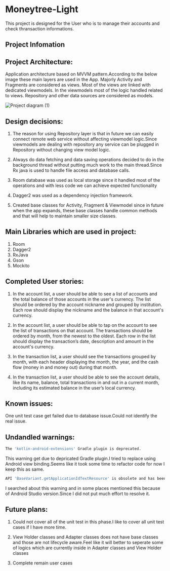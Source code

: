 # Moneytree-Light
This project is designed for the User who is to manage their accounts and check thransaction informations.
## Project Infomation 

## Project Architecture:

 Application architecture based on MVVM pattern.According to the below image these main layers are used in the App. Majorly Activity and Fragments are considered as views. Most of the views are linked with dedicated viewmodels. In the viewmodels most of the logic handled related to views.
Repository and other data sources are considered as models.

![Project diagram (1)](https://user-images.githubusercontent.com/9447556/123100179-d67d6d00-d46d-11eb-90af-61dd9610d047.png)

## Design decisions:

1) The reason for using Repository layer is that in future we can easily connect remote web service without affecting viewmodel logic.Since viewmodels are dealing with repository any service can be plugged in Repository without changing view model logic. 

2) Always do data fetching and data saving operations decided to do in the background thread without putting much work to the main thread.Since Rx java is used to handle file access and database calls. 

3) Room database was used as local storage since it handled most of the operations and with less code we can achieve expected functionality

4) Dagger2 was used as a dependency injection framework.

5) Created base classes for Activity, Fragment & Viewmodel since in future when the app expands, these base classes handle common methods and that will help to maintain smaller size classes.

## Main Libraries which are used in project:

1. Room
2. Dagger2
3. RxJava
4. Gson
5. Mockito

## Completed User stories:
1. In the account list, a user should be able to see a list of accounts and the total balance of those accounts in the user's currency. The list should be ordered by the account nickname and grouped by institution. Each row should display the nickname and the balance in that account's currency.

2. In the account list, a user should be able to tap on the account to see the list of transactions on that account. The transactions should be ordered by month, from the newest to the oldest. Each row in the list should display the transaction’s date, description and amount in the account's currency.
3. In the transaction list, a user should see the transactions grouped by month, with each header displaying the month, the year, and the cash flow (money in and money out) during that month.
4. In the transaction list, a user should be able to see the account details, like its name, balance, total transactions in and out in a current month, including its estimated balance in the user’s local currency.

## Known issues:
One unit test case get failed due to database issue.Could not identify the real issue.

## Undandled warnings:

```sh
The 'kotlin-android-extensions' Gradle plugin is deprecated.
```
This warning get due to depricated Gradle plugin.I tried to replace using Android view binding.Seems like it took some time to refactor 
code for now I keep this as same.

```sh
API 'BaseVariant.getApplicationIdTextResource' is obsolete and has been replaced with 'VariantProperties.applicationId'.
```
I searched about this warning and in some places mentioned this because of Android Studio version.Since I did not put much effort to resolve it.

## Future plans:

1) Could not cover all of the unit test in this phase.I like to cover all unit test cases if I have more time.

2) View Holder classes and Adapter classes does not have base classes and those are not lifecycle aware.Feel like it will better to seperate some of logics
   which are currently inside in Adapter classes and View Holder classes

3) Complete remain user cases
